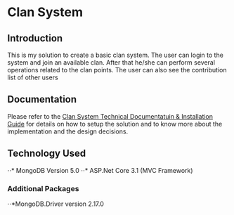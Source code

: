 # Clan System

## Introduction

This is my solution to create a basic clan system. The user can login to the system and join an available clan. After that he/she can perform several operations related to the clan points. The user can also see the contribution list of other users

## Documentation

Please refer to the [Clan System Technical Documentatuin & Installation Guide](https://raw.githubusercontent.com/RamiB1234/clan-system/master/documentation/Clan%20System%20Technical%20Documentation%20%26%20Installation%20Guide.pdf) for details on how to setup the solution and to know more about the implementation and the design decisions.

## Technology Used
⋅⋅* MongoDB Version 5.0
⋅⋅* ASP.Net Core 3.1 (MVC Framework)

### Additional Packages
⋅⋅*MongoDB.Driver version 2.17.0
